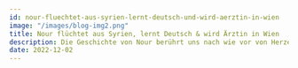 ```yaml
---
id: nour-fluechtet-aus-syrien-lernt-deutsch-und-wird-aerztin-in-wien
image: "/images/blog-img2.png"
title: Nour flüchtet aus Syrien, lernt Deutsch & wird Ärztin in Wien
description: Die Geschichte von Nour berührt uns nach wie vor von Herzen…
date: 2022-12-02
---
```

